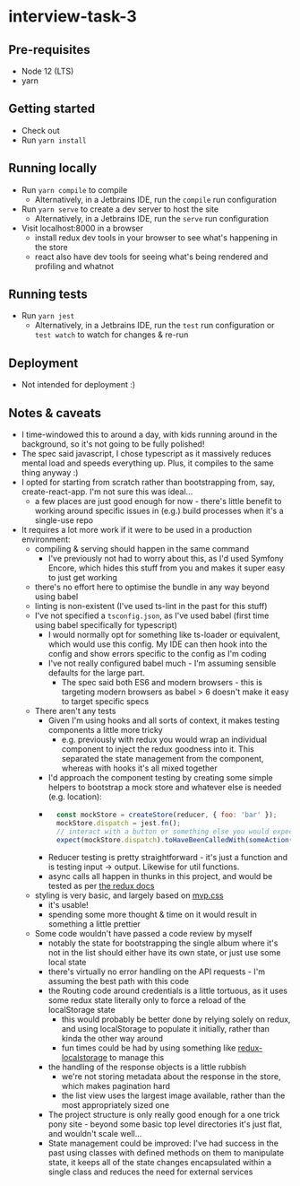 # interview-task-3

## Pre-requisites
- Node 12 (LTS)
- yarn

## Getting started
- Check out
- Run `yarn install`

## Running locally
- Run `yarn compile` to compile
    - Alternatively, in a Jetbrains IDE, run the `compile` run configuration
- Run `yarn serve` to create a dev server to host the site
    - Alternatively, in a Jetbrains IDE, run the `serve` run configuration
- Visit localhost:8000 in a browser
    - install redux dev tools in your browser to see what's happening in the store
    - react also have dev tools for seeing what's being rendered and profiling and whatnot
    
## Running tests
- Run `yarn jest`
    - Alternatively, in a Jetbrains IDE, run the `test` run configuration or `test watch` to watch for changes & re-run

## Deployment
- Not intended for deployment :)

## Notes & caveats

- I time-windowed this to around a day, with kids running around in the background, so it's not going to be fully polished!
- The spec said javascript, I chose typescript as it massively reduces mental load and speeds everything up. Plus, it compiles to the same thing anyway :)
- I opted for starting from scratch rather than bootstrapping from, say, create-react-app. I'm not sure this was ideal...
    - a few places are just good enough for now - there's little benefit to working around specific issues in (e.g.) build processes when it's a single-use repo
- It requires a lot more work if it were to be used in a production environment:
    - compiling & serving should happen in the same command
        - I've previously not had to worry about this, as I'd used Symfony Encore, which hides this stuff from you and makes it super easy to just get working
    - there's no effort here to optimise the bundle in any way beyond using babel
    - linting is non-existent (I've used ts-lint in the past for this stuff)
    - I've not specified a `tsconfig.json`, as I've used babel (first time using babel specifically for typescript)
        - I would normally opt for something like ts-loader or equivalent, which would use this config. My IDE can then hook into the config and show errors specific to the config as I'm coding
        - I've not really configured babel much - I'm assuming sensible defaults for the large part.
            - The spec said both ES6 and modern browsers - this is targeting modern browsers as babel > 6 doesn't make it easy to target specific specs
    - There aren't any tests
        - Given I'm using hooks and all sorts of context, it makes testing components a little more tricky
            - e.g. previously with redux you would wrap an individual component to inject the redux goodness into it. This separated the state management from the component, whereas with hooks it's all mixed together
        - I'd approach the component testing by creating some simple helpers to bootstrap a mock store and whatever else is needed (e.g. location):
        - ```javascript
            const mockStore = createStore(reducer, { foo: 'bar' });
            mockStore.dispatch = jest.fn();
            // interact with a button or something else you would expect to force a dispatch to happen
            expect(mockStore.dispatch).toHaveBeenCalledWith(someAction());
          ```
        - Reducer testing is pretty straightforward - it's just a function and is testing input -> output. Likewise for util functions.
        - async calls all happen in thunks in this project, and would be tested as per [the redux docs](https://redux.js.org/recipes/writing-tests)
    - styling is very basic, and largely based on [mvp.css](https://andybrewer.github.io/mvp/)
        - it's usable!
        - spending some more thought & time on it would result in something a little prettier
    - Some code wouldn't have passed a code review by myself
        - notably the state for bootstrapping the single album where it's not in the list should either have its own state, or just use some local state
        - there's virtually no error handling on the API requests - I'm assuming the best path with this code
        - the Routing code around credentials is a little tortuous, as it uses some redux state literally only to force a reload of the localStorage state
            - this would probably be better done by relying solely on redux, and using localStorage to populate it initially, rather than kinda the other way around
            - fun times could be had by using something like [redux-localstorage](https://www.npmjs.com/package/redux-localstorage) to manage this
        - the handling of the response objects is a little rubbish
            - we're not storing metadata about the response in the store, which makes pagination hard
            - the list view uses the largest image available, rather than the most appropriately sized one
        - The project structure is only really good enough for a one trick pony site - beyond some basic top level directories it's just flat, and wouldn't scale well...
        - State management could be improved: I've had success in the past using classes with defined methods on them to manipulate state, it keeps all of the state changes encapsulated within a single class and reduces the need for external services
